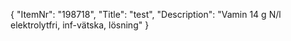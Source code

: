 {
  "ItemNr": "198718",
  "Title": "test",
  "Description": "Vamin 14 g N/l elektrolytfri, inf-vätska, lösning"
}